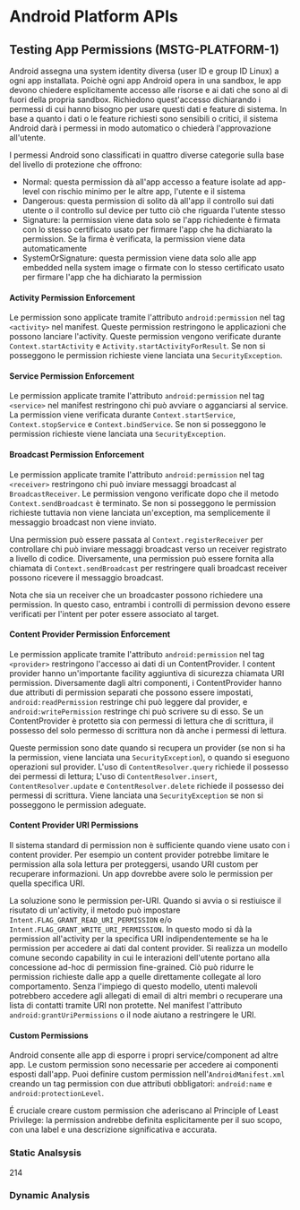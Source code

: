 # Android Platform APIs

## Testing App Permissions (MSTG-PLATFORM-1)

Android assegna una system identity diversa (user ID e group ID Linux) a ogni app installata.
Poichè ogni app Android opera in una sandbox, le app devono chiedere esplicitamente accesso alle risorse e ai dati che sono al di fuori della propria sandbox.
Richiedono quest'accesso dichiarando i permessi di cui hanno bisogno per usare questi dati e feature di sistema.
In base a quanto i dati o le feature richiesti sono sensibili o critici, il sistema Android darà i permessi in modo automatico o chiederà l'approvazione all'utente.

I permessi Android sono classificati in quattro diverse categorie sulla base del livello di protezione che offrono:

- Normal: 
questa permission dà all'app accesso a feature isolate ad app-level con rischio minimo per le altre app, l'utente e il sistema
- Dangerous: 
questa permission di solito dà all'app il controllo sui dati utente o il controllo sul device per tutto ciò che riguarda l'utente stesso
- Signature: 
la permission viene data solo se l'app richiedente è firmata con lo stesso certificato usato per firmare l'app che ha dichiarato la permission.
Se la firma è verificata, la permission viene data automaticamente
- SystemOrSignature: 
questa permission viene data solo alle app embedded nella system image o firmate con lo stesso certificato usato per firmare l'app che ha dichiarato la permission

#### Activity Permission Enforcement

Le permission sono applicate tramite l'attributo `android:permission` nel tag `<activity>` nel manifest.
Queste permission restringono le applicazioni che possono lanciare l'activity.
Queste permission vengono verificate durante `Context.startActivity` e `Activity.startActivityForResult`.
Se non si posseggono le permission richieste viene lanciata una `SecurityException`.

#### Service Permission Enforcement

Le permission applicate tramite l'attributo `android:permission` nel tag `<service>` nel manifest restringono chi può avviare o agganciarsi al service.
La permission viene verificata durante `Context.startService`, `Context.stopService` e `Context.bindService`.
Se non si posseggono le permission richieste viene lanciata una `SecurityException`.

#### Broadcast Permission Enforcement

Le permission applicate tramite l'attributo `android:permission` nel tag `<receiver>` restringono chi può inviare messaggi broadcast al `BroadcastReceiver`.
Le permission vengono verificate dopo che il metodo `Context.sendBroadcast` è terminato.
Se non si posseggono le permission richieste tuttavia non viene lanciata un'exception, ma semplicemente il messaggio broadcast non viene inviato.

Una permission può essere passata al `Context.registerReceiver` per controllare chi può inviare messaggi broadcast verso un receiver registrato a livello di codice.
Diversamente, una permission può essere fornita alla chiamata di `Context.sendBroadcast` per restringere quali broadcast receiver possono ricevere il messaggio broadcast.

Nota che sia un receiver che un broadcaster possono richiedere una permission.
In questo caso, entrambi i controlli di permission devono essere verificati per l'intent per poter essere associato al target.

#### Content Provider Permission Enforcement

Le permission applicate tramite l'attributo `android:permission` nel tag `<provider>` restringono l'accesso ai dati di un ContentProvider.
I content provider hanno un'importante facility aggiuntiva di sicurezza chiamata URI permission.
Diversamente dagli altri componenti, i ContentProvider hanno due attributi di permission separati che possono essere impostati,
`android:readPermission` restringe chi può leggere dal provider,
e `android:writePermission` restringe chi può scrivere su di esso.
Se un ContentProvider è protetto sia con permessi di lettura che di scrittura, il possesso del solo permesso di scrittura non dà anche i permessi di lettura.

Queste permission sono date quando si recupera un provider (se non si ha la permission, viene lanciata una `SecurityException`), o quando si eseguono operazioni sul provider.
L'uso di `ContentResolver.query` richiede il possesso dei permessi di lettura;
L'uso di `ContentResolver.insert`, `ContentResolver.update` e `ContentResolver.delete` richiede il possesso dei permessi di scrittura.
Viene lanciata una `SecurityException` se non si posseggono le permission adeguate.

#### Content Provider URI Permissions

Il sistema standard di permission non è sufficiente quando viene usato con i content provider.
Per esempio un content provider potrebbe limitare le permission alla sola lettura per proteggersi, usando URI custom per recuperare informazioni.
Un app dovrebbe avere solo le permission per quella specifica URI.

La soluzione sono le permission per-URI.
Quando si avvia o si restiuisce il risutato di un'activity, il metodo può impostare `Intent.FLAG_GRANT_READ_URI_PERMISSION` e/o `Intent.FLAG_GRANT_WRITE_URI_PERMISSION`.
In questo modo si dà la permission all'activity per la specifica URI indipendentemente se ha le permission per accedere ai dati dal content provider.
Si realizza un modello comune secondo capability in cui le interazioni dell'utente portano alla concessione ad-hoc di permission fine-grained.
Ciò può ridurre le permission richieste dalle app a quelle direttamente collegate al loro comportamento.
Senza l'impiego di questo modello, utenti malevoli potrebbero accedere agli allegati di email di altri membri o recuperare una lista di contatti tramite URI non protette.
Nel manifest l'attributo `android:grantUriPermissions` o il node aiutano a restringere le URI.

#### Custom Permissions

Android consente alle app di esporre i propri service/component ad altre app.
Le custom permission sono necessarie per accedere ai componenti esposti dall'app.
Puoi definire custom permission nell'`AndroidManifest.xml` creando un tag permission con due attributi obbligatori: `android:name` e `android:protectionLevel`.

É cruciale creare custom permission che aderiscano al Principle of Least Privilege: la permission andrebbe definita esplicitamente per il suo scopo, con una label e una descrizione significativa e accurata.

### Static Analsysis

214

### Dynamic Analysis
